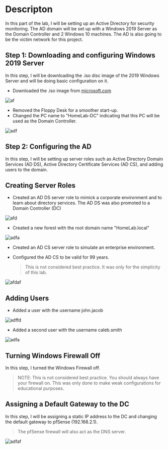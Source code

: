# Descripton
In this part of the lab, I will be setting up an Active Directory for security monitoring. The AD domain will be set up with a Windows 2019 Server as the Domain Controller and 2 Windows 10 machines. The AD is also going to be the victim network for this project.

## Step 1: Downloading and configuring Windows 2019 Server
In this step, I will be downloading the .iso disc image of the 2019 Windows Server and will be doing basic configuration on it. 

- Downloaded the .iso image from [microsoft.com](https://www.microsoft.com/en-us/evalcenter/evaluate-windows-server-2019)

![af](https://i.postimg.cc/ZKMBdB0c/image.png)

- Removed the Floppy Desk for a smoother start-up.
- Changed the PC name to "HomeLab-DC" indicating that this PC will be used as the Domain Controller.

![adf](https://i.postimg.cc/zvRCLC59/image.png)

## Step 2: Configuring the AD 
In this step, I will be setting up server roles such as Active Directory Domain Services (AD DS), Active Directory Certificate Services (AD CS), and adding users to the domain. 

## Creating Server Roles
- Created an AD DS server role to mimick a corporate environment and to learn about directory services. The AD DS was also promoted to a Domain Controller (DC) 

![afd](https://i.postimg.cc/yNdv1Sgz/image.png)

- Created a new forest with the root domain name "HomeLab.local"

![adfa](https://i.postimg.cc/2yF4Fzbw/image.png)

- Created an AD CS server role to simulate an enterprise environment. 

- Configured the AD CS to be valid for 99 years.
  > This is not considered best practice. It was only for the simplicity of this lab.

![afdaf](https://i.postimg.cc/RVWSHgk3/image.png)

## Adding Users

- Added a user with the username john.jacob

![adffd](https://i.postimg.cc/25GRJvpR/image.png)

- Added a second user with the username caleb.smith

![adfa](https://i.postimg.cc/pTgHYvbp/image.png)

## Turning Windows Firewall Off

In this step, I turned the Windows Firewall off. 

> NOTE: This is not considered best practice. You should always have your firewall on. This was only done to make weak configurations for educational purposes.

## Assigning a Default Gateway to the DC

In this step, I will be assigning a static IP address to the DC and changing the default gateway to pfSense (192.168.2.1).

> The pfSense firewall will also act as the DNS server.

![adfaf](https://i.postimg.cc/DZ36qpp7/image.png)

